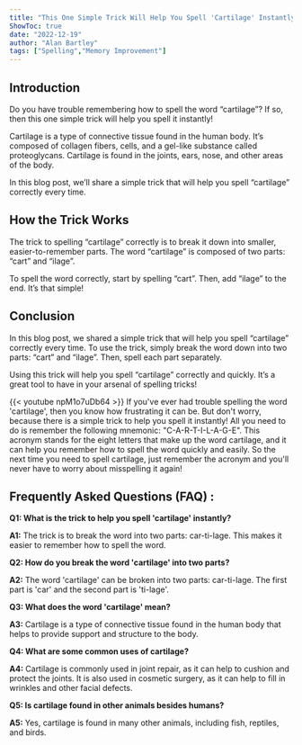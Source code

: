 ```yaml
---
title: "This One Simple Trick Will Help You Spell 'Cartilage' Instantly!"
ShowToc: true 
date: "2022-12-19"
author: "Alan Bartley" 
tags: ["Spelling","Memory Improvement"]
---
```

## Introduction

Do you have trouble remembering how to spell the word “cartilage”? If so, then this one simple trick will help you spell it instantly! 

Cartilage is a type of connective tissue found in the human body. It’s composed of collagen fibers, cells, and a gel-like substance called proteoglycans. Cartilage is found in the joints, ears, nose, and other areas of the body. 

In this blog post, we’ll share a simple trick that will help you spell “cartilage” correctly every time. 

## How the Trick Works

The trick to spelling “cartilage” correctly is to break it down into smaller, easier-to-remember parts. The word “cartilage” is composed of two parts: “cart” and “ilage”. 

To spell the word correctly, start by spelling “cart”. Then, add “ilage” to the end. It’s that simple! 

## Conclusion

In this blog post, we shared a simple trick that will help you spell “cartilage” correctly every time. To use the trick, simply break the word down into two parts: “cart” and “ilage”. Then, spell each part separately. 

Using this trick will help you spell “cartilage” correctly and quickly. It’s a great tool to have in your arsenal of spelling tricks!

{{< youtube npM1o7uDb64 >}} 
If you've ever had trouble spelling the word 'cartilage', then you know how frustrating it can be. But don't worry, because there is a simple trick to help you spell it instantly! All you need to do is remember the following mnemonic: "C-A-R-T-I-L-A-G-E". This acronym stands for the eight letters that make up the word cartilage, and it can help you remember how to spell the word quickly and easily. So the next time you need to spell cartilage, just remember the acronym and you'll never have to worry about misspelling it again!

## Frequently Asked Questions (FAQ) :
**Q1: What is the trick to help you spell 'cartilage' instantly?**

**A1:** The trick is to break the word into two parts: car-ti-lage. This makes it easier to remember how to spell the word. 

**Q2: How do you break the word 'cartilage' into two parts?**

**A2:** The word 'cartilage' can be broken into two parts: car-ti-lage. The first part is 'car' and the second part is 'ti-lage'. 

**Q3: What does the word 'cartilage' mean?**

**A3:** Cartilage is a type of connective tissue found in the human body that helps to provide support and structure to the body. 

**Q4: What are some common uses of cartilage?**

**A4:** Cartilage is commonly used in joint repair, as it can help to cushion and protect the joints. It is also used in cosmetic surgery, as it can help to fill in wrinkles and other facial defects. 

**Q5: Is cartilage found in other animals besides humans?**

**A5:** Yes, cartilage is found in many other animals, including fish, reptiles, and birds.





